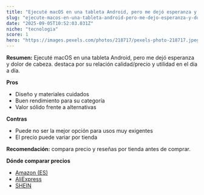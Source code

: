 ```yaml
---
title: "Ejecuté macOS en una tableta Android, pero me dejó esperanza y dolor de cabeza."
slug: "ejecute-macos-en-una-tableta-android-pero-me-dejo-esperanza-y-dolor-de-cabeza"
date: "2025-09-05T10:52:03.031Z"
niche: "tecnologia"
score: 1
hero: "https://images.pexels.com/photos/218717/pexels-photo-218717.jpeg?auto=compress&cs=tinysrgb&fit=crop&h=627&w=1200&auto=compress&cs=tinysrgb&w=1200&h=675&fit=crop"
---
```


**Resumen:** Ejecuté macOS en una tableta Android, pero me dejó esperanza y dolor de cabeza. destaca por su relación calidad/precio y utilidad en el día a día.

**Pros**
- Diseño y materiales cuidados
- Buen rendimiento para su categoría
- Valor sólido frente a alternativas

**Contras**
- Puede no ser la mejor opción para usos muy exigentes
- El precio puede variar por tienda

**Recomendación:** compara precio y reseñas por tienda antes de comprar.

**Dónde comparar precios**
- [Amazon (ES)](https://www.amazon.es/s?k=Ejecut%C3%A9%20macOS%20en%20una%20tableta%20Android%2C%20pero%20me%20dej%C3%B3%20esperanza%20y%20dolor%20de%20cabeza.&tag=teknovashop25-21)
- [AliExpress](https://www.aliexpress.com/wholesale?SearchText=Ejecut%C3%A9%20macOS%20en%20una%20tableta%20Android%2C%20pero%20me%20dej%C3%B3%20esperanza%20y%20dolor%20de%20cabeza.)
- [SHEIN](https://www.shein.com/pdsearch/Ejecut%C3%A9%20macOS%20en%20una%20tableta%20Android%2C%20pero%20me%20dej%C3%B3%20esperanza%20y%20dolor%20de%20cabeza.)